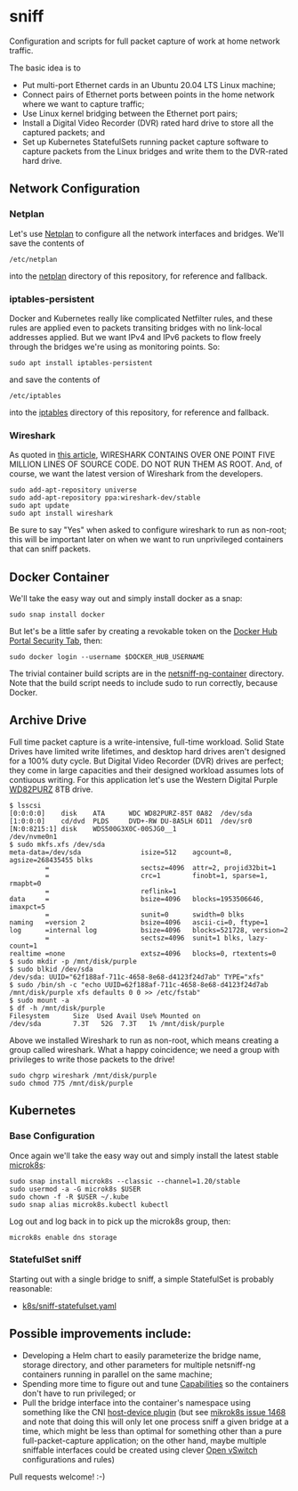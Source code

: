 # sniff
Configuration and scripts for full packet capture of work at home 
network traffic.

The basic idea is to 
 - Put multi-port Ethernet cards in an Ubuntu 20.04 LTS Linux machine;
 - Connect pairs of Ethernet ports between points in the home network
   where we want to capture traffic;
 - Use Linux kernel bridging between the Ethernet port pairs;
 - Install a Digital Video Recorder (DVR) rated hard drive to
   store all the captured packets; and
 - Set up Kubernetes StatefulSets running packet capture software
   to capture packets from the Linux bridges and write them to the
   DVR-rated hard drive.

## Network Configuration

### Netplan
Let's use [Netplan](https://netplan.io/) to configure all the network
interfaces and bridges.  We'll save the contents of
```
/etc/netplan
```
into the [netplan](netplan) directory of this repository, for reference
and fallback.

### iptables-persistent
Docker and Kubernetes really like complicated Netfilter rules, and these
rules are applied even to packets transiting bridges with no link-local
addresses applied.  But we want IPv4 and IPv6 packets to flow freely
through the bridges we're using as monitoring points.  So:
```
sudo apt install iptables-persistent
```
and save the contents of
```
/etc/iptables
```
into the [iptables](iptables) directory of this repository, for reference
and fallback.

### Wireshark
As quoted in [this article](https://packetlife.net/blog/2010/mar/19/sniffing-wireshark-non-root-user/),
WIRESHARK CONTAINS OVER ONE POINT FIVE MILLION LINES OF SOURCE CODE. DO NOT RUN THEM AS ROOT.
And, of course, we want the latest version of Wireshark from the developers.
```
sudo add-apt-repository universe
sudo add-apt-repository ppa:wireshark-dev/stable
sudo apt update
sudo apt install wireshark
```
Be sure to say "Yes" when asked to configure wireshark to run as non-root; this
will be important later on when we want to run unprivileged containers that
can sniff packets.

## Docker Container
We'll take the easy way out and simply install docker as a snap:
```
sudo snap install docker
```
But let's be a little safer by creating a revokable token on the
[Docker Hub Portal Security Tab](https://hub.docker.com/settings/security), then:
```
sudo docker login --username $DOCKER_HUB_USERNAME
```
The trivial container build scripts are in the
[netsniff-ng-container](netsniff-ng-container) directory.  Note that the
build script needs to include sudo to run correctly, because Docker.

## Archive Drive
Full time packet capture is a write-intensive, full-time workload.
Solid State Drives have limited write lifetimes, and desktop
hard drives aren't designed for a 100% duty cycle.  But
Digital Video Recorder (DVR) drives are perfect; they come in
large capacities and their designed workload assumes lots of
contiuous writing.  For this application let's use the 
Western Digital Purple 
[WD82PURZ](https://shop.westerndigital.com/tools/documentRequestHandler?docPath=/content/dam/doc-library/en_us/assets/public/western-digital/product/internal-drives/wd-purple-hdd/product-brief-wd-purple-hdd.pdf)
8TB drive.

```
$ lsscsi
[0:0:0:0]    disk    ATA      WDC WD82PURZ-85T 0A82  /dev/sda
[1:0:0:0]    cd/dvd  PLDS     DVD+-RW DU-8A5LH 6D11  /dev/sr0
[N:0:8215:1] disk    WDS500G3X0C-00SJG0__1                      /dev/nvme0n1
$ sudo mkfs.xfs /dev/sda
meta-data=/dev/sda               isize=512    agcount=8, agsize=268435455 blks
         =                       sectsz=4096  attr=2, projid32bit=1
         =                       crc=1        finobt=1, sparse=1, rmapbt=0
         =                       reflink=1
data     =                       bsize=4096   blocks=1953506646, imaxpct=5
         =                       sunit=0      swidth=0 blks
naming   =version 2              bsize=4096   ascii-ci=0, ftype=1
log      =internal log           bsize=4096   blocks=521728, version=2
         =                       sectsz=4096  sunit=1 blks, lazy-count=1
realtime =none                   extsz=4096   blocks=0, rtextents=0
$ sudo mkdir -p /mnt/disk/purple
$ sudo blkid /dev/sda
/dev/sda: UUID="62f188af-711c-4658-8e68-d4123f24d7ab" TYPE="xfs"
$ sudo /bin/sh -c "echo UUID=62f188af-711c-4658-8e68-d4123f24d7ab /mnt/disk/purple xfs defaults 0 0 >> /etc/fstab"
$ sudo mount -a
$ df -h /mnt/disk/purple
Filesystem      Size  Used Avail Use% Mounted on
/dev/sda        7.3T   52G  7.3T   1% /mnt/disk/purple
```
Above we installed Wireshark to run as non-root, which means creating a
group called wireshark.  What a happy coincidence; we need a group with privileges
to write those packets to the drive!
```
sudo chgrp wireshark /mnt/disk/purple
sudo chmod 775 /mnt/disk/purple
```

## Kubernetes
### Base Configuration
Once again we'll take the easy way out and simply install the latest
stable [microk8s](https://microk8s.io):
```
sudo snap install microk8s --classic --channel=1.20/stable
sudo usermod -a -G microk8s $USER
sudo chown -f -R $USER ~/.kube
sudo snap alias microk8s.kubectl kubectl
```
Log out and log back in to pick up the microk8s group, then:
```
microk8s enable dns storage
```

### StatefulSet sniff
Starting out with a single bridge to sniff, a simple StatefulSet
is probably reasonable:

 - [k8s/sniff-statefulset.yaml](k8s/sniff-statefulset.yaml)

## Possible improvements include:

 - Developing a Helm chart to easily parameterize the bridge name,
   storage directory, and other parameters for multiple netsniff-ng
   containers running in parallel on the same machine;
 - Spending more time to figure out and tune
   [Capabilities](https://kubernetes.io/docs/tasks/configure-pod-container/security-context/#set-capabilities-for-a-container)
   so the containers don't have to run privileged; or
 - Pull the bridge interface into the container's namespace using
   something like the CNI [host-device plugin](https://www.cni.dev/plugins/main/host-device/#example-configuration)
   (but see [mikrok8s issue 1468](https://github.com/ubuntu/microk8s/issues/1468) 
   and note that doing this will only let one process sniff a
   given bridge at a time, which might be less than optimal for
   something other than a pure full-packet-capture application; on
   the other hand, maybe multiple sniffable interfaces could be
   created using clever [Open vSwitch](https://www.openvswitch.org/)
   configurations and rules)

Pull requests welcome! :-)
